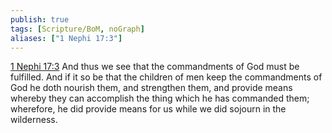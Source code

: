 ```yaml
---
publish: true
tags: [Scripture/BoM, noGraph]
aliases: ["1 Nephi 17:3"]
---
```

[1 Nephi 17:3](https://churchofjesuschrist.org/study/scriptures/bofm/1-ne/17?lang=eng&id=p3#p3) And thus we see that the commandments of God must be fulfilled. And if it so be that the children of men keep the commandments of God he doth nourish them, and strengthen them, and provide means whereby they can accomplish the thing which he has commanded them; wherefore, he did provide means for us while we did sojourn in the wilderness.

